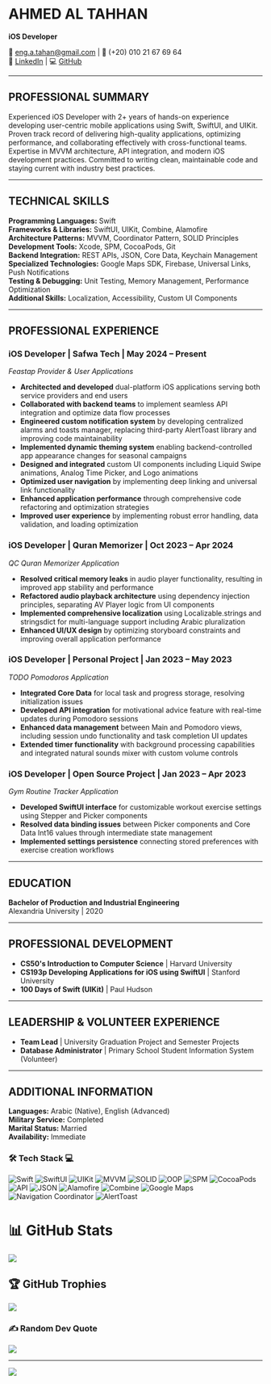 # AHMED AL TAHHAN
**iOS Developer**

📧 eng.a.tahan@gmail.com | 📱 (+20) 010 21 67 69 64  
🔗 [LinkedIn](https://linkedin.com/in/tahhancoding) | 💻 [GitHub](https://github.com/tahhancoding)

---

## PROFESSIONAL SUMMARY

Experienced iOS Developer with 2+ years of hands-on experience developing user-centric mobile applications using Swift, SwiftUI, and UIKit. Proven track record of delivering high-quality applications, optimizing performance, and collaborating effectively with cross-functional teams. Expertise in MVVM architecture, API integration, and modern iOS development practices. Committed to writing clean, maintainable code and staying current with industry best practices.

---

## TECHNICAL SKILLS

**Programming Languages:** Swift  
**Frameworks & Libraries:** SwiftUI, UIKit, Combine, Alamofire  
**Architecture Patterns:** MVVM, Coordinator Pattern, SOLID Principles  
**Development Tools:** Xcode, SPM, CocoaPods, Git  
**Backend Integration:** REST APIs, JSON, Core Data, Keychain Management  
**Specialized Technologies:** Google Maps SDK, Firebase, Universal Links, Push Notifications  
**Testing & Debugging:** Unit Testing, Memory Management, Performance Optimization  
**Additional Skills:** Localization, Accessibility, Custom UI Components

---

## PROFESSIONAL EXPERIENCE

### **iOS Developer** | Safwa Tech | May 2024 – Present
*Feastap Provider & User Applications*

- **Architected and developed** dual-platform iOS applications serving both service providers and end users
- **Collaborated with backend teams** to implement seamless API integration and optimize data flow processes
- **Engineered custom notification system** by developing centralized alarms and toasts manager, replacing third-party AlertToast library and improving code maintainability
- **Implemented dynamic theming system** enabling backend-controlled app appearance changes for seasonal campaigns
- **Designed and integrated** custom UI components including Liquid Swipe animations, Analog Time Picker, and Logo animations
- **Optimized user navigation** by implementing deep linking and universal link functionality
- **Enhanced application performance** through comprehensive code refactoring and optimization strategies
- **Improved user experience** by implementing robust error handling, data validation, and loading optimization

### **iOS Developer** | Quran Memorizer | Oct 2023 – Apr 2024
*QC Quran Memorizer Application*

- **Resolved critical memory leaks** in audio player functionality, resulting in improved app stability and performance
- **Refactored audio playback architecture** using dependency injection principles, separating AV Player logic from UI components
- **Implemented comprehensive localization** using Localizable.strings and stringsdict for multi-language support including Arabic pluralization
- **Enhanced UI/UX design** by optimizing storyboard constraints and improving overall application performance

### **iOS Developer** | Personal Project | Jan 2023 – May 2023
*TODO Pomodoros Application*

- **Integrated Core Data** for local task and progress storage, resolving initialization issues
- **Developed API integration** for motivational advice feature with real-time updates during Pomodoro sessions
- **Enhanced data management** between Main and Pomodoro views, including session undo functionality and task completion UI updates
- **Extended timer functionality** with background processing capabilities and integrated natural sounds mixer with custom volume controls

### **iOS Developer** | Open Source Project | Jan 2023 – Apr 2023
*Gym Routine Tracker Application*

- **Developed SwiftUI interface** for customizable workout exercise settings using Stepper and Picker components
- **Resolved data binding issues** between Picker components and Core Data Int16 values through intermediate state management
- **Implemented settings persistence** connecting stored preferences with exercise creation workflows

---

## EDUCATION

**Bachelor of Production and Industrial Engineering**  
Alexandria University | 2020

---

## PROFESSIONAL DEVELOPMENT

- **CS50's Introduction to Computer Science** | Harvard University
- **CS193p Developing Applications for iOS using SwiftUI** | Stanford University  
- **100 Days of Swift (UIKit)** | Paul Hudson

---

## LEADERSHIP & VOLUNTEER EXPERIENCE

- **Team Lead** | University Graduation Project and Semester Projects
- **Database Administrator** | Primary School Student Information System (Volunteer)

---

## ADDITIONAL INFORMATION

**Languages:** Arabic (Native), English (Advanced)  
**Military Service:** Completed  
**Marital Status:** Married  
**Availability:** Immediate





### 🛠️ Tech Stack 💻 
  ![Swift](https://img.shields.io/badge/-Swift-FA7343?style=for-the-badge&logo=swift&logoColor=white)
  ![SwiftUI](https://img.shields.io/badge/-SwiftUI-007AFF?style=for-the-badge&logo=swift&logoColor=white)
  ![UIKit](https://img.shields.io/badge/-UIKit-2396F3?style=for-the-badge&logo=apple&logoColor=white)
  ![MVVM](https://img.shields.io/badge/-MVVM-0062CC?style=for-the-badge&logo=microsoft&logoColor=white)
  ![SOLID](https://img.shields.io/badge/-SOLID-FF9900?style=for-the-badge&logo=buffer&logoColor=white)
  ![OOP](https://img.shields.io/badge/-OOP-0099CC?style=for-the-badge&logo=codeigniter&logoColor=white)
  ![SPM](https://img.shields.io/badge/-SPM-3DDC84?style=for-the-badge&logo=swift&logoColor=white)
  ![CocoaPods](https://img.shields.io/badge/-CocoaPods-EE3322?style=for-the-badge&logo=cocoapods&logoColor=white)
  ![API](https://img.shields.io/badge/-API-4AB197?style=for-the-badge&logo=web&logoColor=white)
  ![JSON](https://img.shields.io/badge/-JSON-000000?style=for-the-badge&logo=json&logoColor=white)
  ![Alamofire](https://img.shields.io/badge/-Alamofire-E34F26?style=for-the-badge&logo=swift&logoColor=white)
  ![Combine](https://img.shields.io/badge/-Combine-555555?style=for-the-badge&logo=swift&logoColor=white)
  ![Google Maps](https://img.shields.io/badge/-Google%20Maps-34A853?style=for-the-badge&logo=googlemaps&logoColor=white)
  ![Navigation Coordinator](https://img.shields.io/badge/-Navigation%20Coordinator-555555?style=for-the-badge&logo=compass&logoColor=white)
  ![AlertToast](https://img.shields.io/badge/-AlertToast-FFCC00?style=for-the-badge&logo=apple&logoColor=white)


# 📊 GitHub Stats
![](https://github-readme-streak-stats.herokuapp.com/?user=tahhancoding&theme=dark&hide_border=false)<br/>

## 🏆 GitHub Trophies
![](https://github-profile-trophy.vercel.app/?username=tahhancoding&theme=radical&no-frame=false&no-bg=true&margin-w=4)


### ✍️ Random Dev Quote
![](https://quotes-github-readme.vercel.app/api?type=horizontal&theme=radical)

---
[![](https://visitcount.itsvg.in/api?id=tahhancoding&icon=0&color=0)](https://visitcount.itsvg.in)

<!-- Proudly created with GPRM ( https://gprm.itsvg.in ) -->
